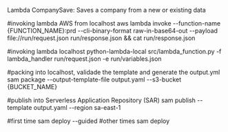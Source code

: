 Lambda CompanySave: Saves a company from a new or existing data

#invoking lambda AWS from localhost
aws lambda invoke --function-name {FUNCTION_NAME}:prd --cli-binary-format raw-in-base64-out --payload file://run/request.json run/response.json && cat run/response.json

#invoking lambda localhost
python-lambda-local src/lambda_function.py -f lambda_handler run/request.json -e run/variables.json

#packing into localhost, validade the template and generate the output.yml
sam package --output-template-file output.yaml --s3-bucket {BUCKET_NAME}

#publish into Serverless Application Repository (SAR)
sam publish --template output.yaml --region sa-east-1

#first time
sam deploy --guided
#other times
sam deploy
